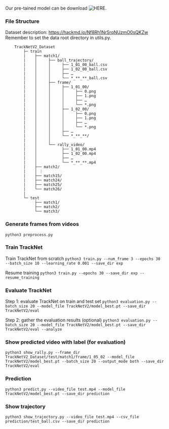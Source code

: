 ###
Our pre-tained model can be download ![HERE](https://drive.google.com/file/d/1_mrzOAAGsn2DAI7T1igJ9pYKabV278lb/view?usp=sharing).

### File Structure
Dataset description: https://hackmd.io/Nf8Rh1NrSrqNUzmO0sQKZw 
Remember to set the data root directory in utils.py.

        TrackNetV2_Dataset
            ├─ train
            |    ├── match1/
            |    │     ├── ball_trajectory/
            |    │     │     ├── 1_01_00_ball.csv
            |    │     │     ├── 1_02_00_ball.csv
            |    │     │     ├── …
            |    │     │     └── *_**_**_ball.csv
            |    │     ├── frame/
            |    │     │     ├── 1_01_00/
            |    │     │     │     ├── 0.png
            |    │     │     │     ├── 1.png
            |    │     │     │     ├── …
            |    │     │     │     └── *.png
            |    │     │     ├── 1_02_00/
            |    │     │     │     ├── 0.png
            |    │     │     │     ├── 1.png
            |    │     │     │     ├── …
            |    │     │     │     └── *.png
            |    │     │     ├── …
            |    │     │     └── *_**_**/
            |    │     │
            |    │     └── rally_video/
            |    │           ├── 1_01_00.mp4
            |    │           ├── 1_02_00.mp4
            |    │           ├── …
            |    │           └── *_**_**.mp4
            |    ├── match2/
            |    │ ⋮
            |    ├── match15/
            |    ├── match24/
            |    ├── match25/
            |    └── match26/
            |
            └─ test
                 ├── match1/
                 ├── match2/
                 └── match3/

### Generate frames from videos

`python3 preprocess.py`

### Train TrackNet
Train TrackNet from scratch
`python3 train.py --num_frame 3 --epochs 30 --batch_size 10 --learning_rate 0.001 --save_dir exp`

Resume training
`python3 train.py --epochs 30 --save_dir exp --resume_training`

### Evaluate TrackNet
Step 1: evaluate TrackNet on train and test set
`python3 evaluation.py --batch_size 20 --model_file TrackNetV2/model_best.pt --save_dir TrackNetV2/eval`

Step 2: gather the evaluation results (optional)
`python3 evaluation.py --batch_size 20 --model_file TrackNetV2/model_best.pt --save_dir TrackNetV2/eval --analyze`

### Show predicted video with label (for evaluation)
`python3 show_rally.py --frame_dir TrackNetV2_Dataset/test/match1/frame/1_05_02 --model_file TrackNetV2/model_best.pt --batch_size 20 --output_mode both --save_dir TrackNetV2/eval`

### Prediction
`python3 predict.py --video_file test.mp4 --model_file TrackNetV2/model_best.pt --save_dir prediction`

### Show trajectory
`python3 show_trajectory.py --video_file test.mp4 --csv_file prediction/test_ball.csv --save_dir prediction`
